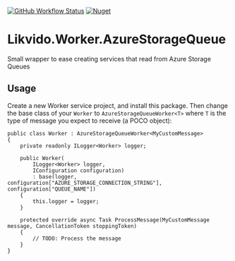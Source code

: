 [![GitHub Workflow Status](https://img.shields.io/github/workflow/status/likvido/Likvido.Worker.AzureStorageQueue/Publish%20to%20nuget)](https://github.com/Likvido/Likvido.Worker.AzureStorageQueue/actions?query=workflow%3A%22Publish+to+nuget%22)
[![Nuget](https://img.shields.io/nuget/v/Likvido.Worker.AzureStorageQueue)](https://www.nuget.org/packages/Likvido.Worker.AzureStorageQueue/)
# Likvido.Worker.AzureStorageQueue
Small wrapper to ease creating services that read from Azure Storage Queues

## Usage
Create a new Worker service project, and install this package. Then change the base class of your `Worker` to `AzureStorageQueueWorker<T>` where `T` is the type of message you expect to receive (a POCO object):

```
public class Worker : AzureStorageQueueWorker<MyCustomMessage>
{
    private readonly ILogger<Worker> logger;

    public Worker(
        ILogger<Worker> logger,
        IConfiguration configuration)
        : base(logger, configuration["AZURE_STORAGE_CONNECTION_STRING"], configuration["QUEUE_NAME"])
    {
        this.logger = logger;
    }

    protected override async Task ProcessMessage(MyCustomMessage message, CancellationToken stoppingToken)
    {
        // TODO: Process the message
    }
}
```
